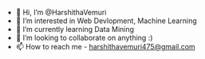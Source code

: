 - 👋 Hi, I’m @HarshithaVemuri
- 👀 I’m interested in Web Devlopment, Machine Learning
- 🌱 I’m currently learning Data Mining
- 💞️ I’m looking to collaborate on anything :)
- 📫 How to reach me - harshithavemuri475@gmail.com

<!---
HarshithaVemuri/HarshithaVemuri is a ✨ special ✨ repository because its `README.md` (this file) appears on your GitHub profile.
You can click the Preview link to take a look at your changes.
--->
